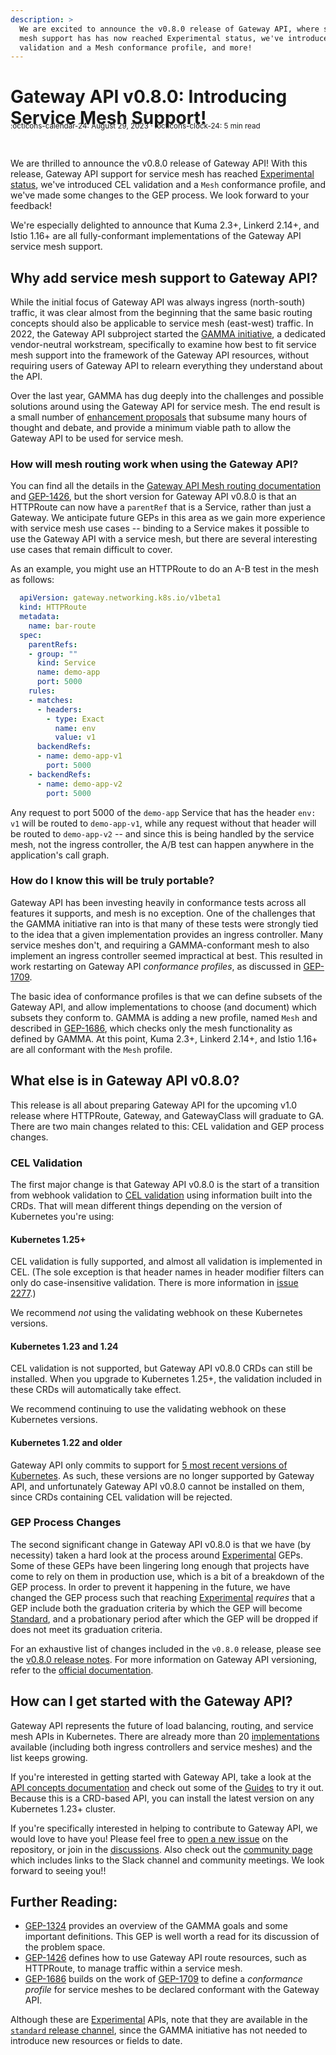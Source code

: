 ```yaml
---
description: >
  We are excited to announce the v0.8.0 release of Gateway API, where service
  mesh support has has now reached Experimental status, we've introduced CEL
  validation and a Mesh conformance profile, and more!
---
```


# Gateway API v0.8.0: Introducing Service Mesh Support!

<small style="position:relative; top:-30px;">
  :octicons-calendar-24: August 29, 2023 ·
  :octicons-clock-24: 5 min read
</small>

We are thrilled to announce the v0.8.0 release of Gateway API! With this
release, Gateway API support for service mesh has reached [Experimental
status][status], we've introduced CEL validation and a `Mesh` conformance
profile, and we've made some changes to the GEP process. We look forward to
your feedback!

We're especially delighted to announce that Kuma 2.3+, Linkerd 2.14+, and
Istio 1.16+ are all fully-conformant implementations of the Gateway API
service mesh support.

## Why add service mesh support to Gateway API?

While the initial focus of Gateway API was always ingress (north-south)
traffic, it was clear almost from the beginning that the same basic routing
concepts should also be applicable to service mesh (east-west) traffic. In
2022, the Gateway API subproject started the [GAMMA initiative][gamma], a
dedicated vendor-neutral workstream, specifically to examine how best to fit
service mesh support into the framework of the Gateway API resources, without
requiring users of Gateway API to relearn everything they understand about the
API.

Over the last year, GAMMA has dug deeply into the challenges and possible
solutions around using the Gateway API for service mesh. The end result is a
small number of [enhancement proposals][geps] that subsume many hours of
thought and debate, and provide a minimum viable path to allow the Gateway API
to be used for service mesh.

### How will mesh routing work when using the Gateway API?

You can find all the details in the [Gateway API Mesh routing
documentation][mesh-routing] and [GEP-1426], but the short version for Gateway
API v0.8.0 is that an HTTPRoute can now have a `parentRef` that is a Service,
rather than just a Gateway. We anticipate future GEPs in this area as we gain
more experience with service mesh use cases -- binding to a Service makes it
possible to use the Gateway API with a service mesh, but there are several
interesting use cases that remain difficult to cover.

As an example, you might use an HTTPRoute to do an A-B test in the mesh as
follows:

```yaml
  apiVersion: gateway.networking.k8s.io/v1beta1
  kind: HTTPRoute
  metadata:
    name: bar-route
  spec:
    parentRefs:
    - group: ""
      kind: Service
      name: demo-app
      port: 5000
    rules:
    - matches:
      - headers:
        - type: Exact
          name: env
          value: v1
      backendRefs:
      - name: demo-app-v1
        port: 5000
    - backendRefs:
      - name: demo-app-v2
        port: 5000
```

Any request to port 5000 of the `demo-app` Service that has the header `env:
v1` will be routed to `demo-app-v1`, while any request without that header
will be routed to `demo-app-v2` -- and since this is being handled by the
service mesh, not the ingress controller, the A/B test can happen anywhere in
the application's call graph.

### How do I know this will be truly portable?

Gateway API has been investing heavily in conformance tests across all
features it supports, and mesh is no exception. One of the challenges that the
GAMMA initiative ran into is that many of these tests were strongly tied to
the idea that a given implementation provides an ingress controller. Many
service meshes don't, and requiring a GAMMA-conformant mesh to also implement
an ingress controller seemed impractical at best. This resulted in work
restarting on Gateway API _conformance profiles_, as discussed in [GEP-1709].

The basic idea of conformance profiles is that we can define subsets of the
Gateway API, and allow implementations to choose (and document) which subsets
they conform to. GAMMA is adding a new profile, named `Mesh` and described in
[GEP-1686], which checks only the mesh functionality as defined by GAMMA. At
this point, Kuma 2.3+, Linkerd 2.14+, and Istio 1.16+ are all conformant with
the `Mesh` profile.

## What else is in Gateway API v0.8.0?

This release is all about preparing Gateway API for the upcoming v1.0 release
where HTTPRoute, Gateway, and GatewayClass will graduate to GA. There are two
main changes related to this: CEL validation and GEP process changes.

### CEL Validation

The first major change is that Gateway API v0.8.0 is the start of a transition
from webhook validation to [CEL validation][cel] using information built into
the CRDs. That will mean different things depending on the version of
Kubernetes you're using:

#### Kubernetes 1.25+

CEL validation is fully supported, and almost all validation is implemented in
CEL. (The sole exception is that header names in header modifier filters can
only do case-insensitive validation. There is more information in [issue
2277].)

We recommend _not_ using the validating webhook on these Kubernetes versions.

#### Kubernetes 1.23 and 1.24

CEL validation is not supported, but Gateway API v0.8.0 CRDs can still be
installed. When you upgrade to Kubernetes 1.25+, the validation included in
these CRDs will automatically take effect.

We recommend continuing to use the validating webhook on these Kubernetes
versions.

#### Kubernetes 1.22 and older

Gateway API only commits to support for [5 most recent versions of
Kubernetes][supported-versions]. As such, these versions are no longer
supported by Gateway API, and unfortunately Gateway API v0.8.0 cannot be
installed on them, since CRDs containing CEL validation will be rejected.

### GEP Process Changes

The second significant change in Gateway API v0.8.0 is that we have (by
necessity) taken a hard look at the process around [Experimental][status]
GEPs. Some of these GEPs have been lingering long enough that projects have
come to rely on them in production use, which is a bit of a breakdown of the
GEP process. In order to prevent it happening in the future, we have changed
the GEP process such that reaching [Experimental][status] _requires_ that a
GEP include both the graduation criteria by which the GEP will become
[Standard][status], and a probationary period after which the GEP will be
dropped if does not meet its graduation criteria.

For an exhaustive list of changes included in the `v0.8.0` release, please see
the [v0.8.0 release notes]. For more information on Gateway API versioning,
refer to the [official documentation][versioning docs].

## How can I get started with the Gateway API?

Gateway API represents the future of load balancing, routing, and service mesh
APIs in Kubernetes. There are already more than 20 [implementations][impl]
available (including both ingress controllers and service meshes) and the list
keeps growing.

If you're interested in getting started with Gateway API, take a look at the
[API concepts documentation][concepts] and check out some of the
[Guides][guides] to try it out. Because this is a CRD-based API, you can
install the latest version on any Kubernetes 1.23+ cluster.

If you're specifically interested in helping to contribute to Gateway API, we
would love to have you! Please feel free to [open a new issue][issue] on the
repository, or join in the [discussions][disc]. Also check out the [community
page][community] which includes links to the Slack channel and community
meetings. We look forward to seeing you!!

## Further Reading:

- [GEP-1324] provides an overview of the GAMMA goals and some important
  definitions. This GEP is well worth a read for its discussion of the problem
  space.
- [GEP-1426] defines how to use Gateway API route resources, such as
  HTTPRoute, to manage traffic within a service mesh.
- [GEP-1686] builds on the work of [GEP-1709] to define a _conformance
  profile_ for service meshes to be declared conformant with the Gateway API.

Although these are [Experimental][status] APIs, note that they are available
in the [`standard` release channel][ch], since the GAMMA initiative has not
needed to introduce new resources or fields to date.

[gamma]:/concepts/gamma/
[status]:/geps/overview/#status
[ch]:/concepts/versioning/#release-channels-eg-experimental-standard
[cel]:https://kubernetes.io/docs/reference/using-api/cel/
[crd]:https://kubernetes.io/docs/tasks/extend-kubernetes/custom-resources/custom-resource-definitions/
[concepts]:/concepts/api-overview/
[geps]:https://gateway-api.sigs.k8s.io/v1beta1/contributing/gep/
[guides]:/guides/getting-started/
[impl]:/implementations/
[install-crds]:/guides/getting-started/#install-the-crds
[issue]:https://github.com/kubernetes-sigs/gateway-api/issues/new/choose
[disc]:https://github.com/kubernetes-sigs/gateway-api/discussions
[community]:/contributing/community/
[mesh-routing]:/concepts/gamma/#how-the-gateway-api-works-for-service-mesh
[GEP-1426]:/geps/gep-1426/
[GEP-1324]:/geps/gep-1324/
[GEP-1686]:/geps/gep-1686/
[GEP-1709]:/geps/gep-1709/
[issue 2277]:https://github.com/kubernetes-sigs/gateway-api/issues/2277
[supported-versions]:https://gateway-api.sigs.k8s.io/concepts/versioning/#supported-versions
[v0.8.0 release notes]:https://github.com/kubernetes-sigs/gateway-api/releases/tag/v0.8.0
[versioning docs]:https://gateway-api.sigs.k8s.io/concepts/versioning/
